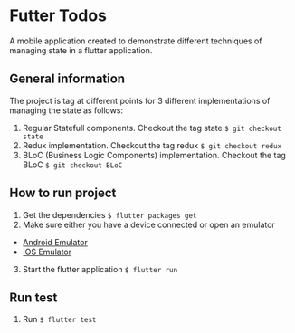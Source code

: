 # Futter Todos

A mobile application created to demonstrate different techniques of managing state in a flutter application.

## General information

The project is tag at different points for 3 different implementations of managing the state as follows:

1. Regular Statefull components. Checkout the tag state `$ git checkout state`
1. Redux implementation. Checkout the tag redux `$ git checkout redux`
1. BLoC (Business Logic Components) implementation. Checkout the tag BLoC `$ git checkout BLoC`

## How to run project

1. Get the dependencies
`$ flutter packages get`
2. Make sure either you have a device connected or open an emulator
-   [Android Emulator](https://developer.android.com/studio/run/managing-avds)
-   [IOS Emulator](https://flutter.io/docs/get-started/install/macos)
3. Start the flutter application
`$ flutter run`

## Run test
1. Run `$ flutter test`
